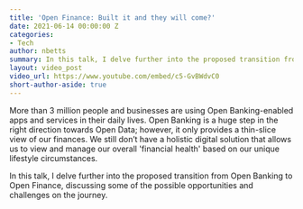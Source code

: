 ```yaml
---
title: 'Open Finance: Built it and they will come?'
date: 2021-06-14 00:00:00 Z
categories:
- Tech
author: nbetts
summary: In this talk, I delve further into the proposed transition from Open Banking to Open Finance, discussing some of the possible opportunities and challenges on the journey.
layout: video_post
video_url: https://www.youtube.com/embed/c5-GvBWdvC0
short-author-aside: true
---
```


More than 3 million people and businesses are using Open Banking-enabled apps and services in their daily lives. Open Banking is a huge step in the right direction towards Open Data; however, it only provides a thin-slice view of our finances. We still don’t have a holistic digital solution that allows us to view and manage our overall 'financial health' based on our unique lifestyle circumstances.

In this talk, I delve further into the proposed transition from Open Banking to Open Finance, discussing some of the possible opportunities and challenges on the journey.


